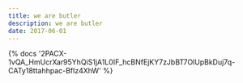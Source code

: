 ```yaml
---
title: we are butler
description: we are butler
date: 2017-06-01
---
```

<body style="margin:0">
{% docs '2PACX-1vQA_HmUcrXar95YhQiS1jA1L0IF_hcBNfEjKY7zJbBT7OlUpBkDuj7q-CATy18ttahhpac-Bflz4XhW' %}